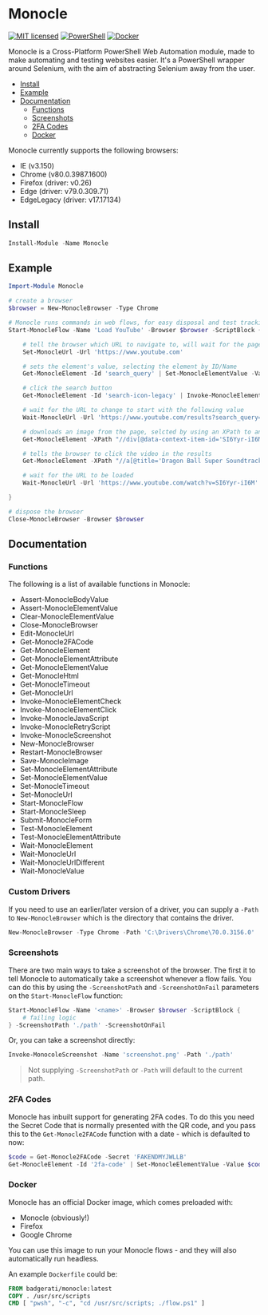 # Monocle

[![MIT licensed](https://img.shields.io/badge/license-MIT-blue.svg)](https://raw.githubusercontent.com/Badgerati/Monocle/master/LICENSE.txt)
[![PowerShell](https://img.shields.io/powershellgallery/dt/monocle.svg?label=PowerShell&colorB=085298)](https://www.powershellgallery.com/packages/Monocle)
[![Docker](https://img.shields.io/docker/pulls/badgerati/monocle.svg?label=Docker)](https://hub.docker.com/r/badgerati/monocle/)

Monocle is a Cross-Platform PowerShell Web Automation module, made to make automating and testing websites easier. It's a PowerShell wrapper around Selenium, with the aim of abstracting Selenium away from the user.

* [Install](#install)
* [Example](#example)
* [Documentation](#documentation)
  * [Functions](#functions)
  * [Screenshots](#screenshots)
  * [2FA Codes](#2fa-codes)
  * [Docker](#docker)

Monocle currently supports the following browsers:

* IE (v3.150)
* Chrome (v80.0.3987.1600)
* Firefox (driver: v0.26)
* Edge (driver: v79.0.309.71)
* EdgeLegacy (driver: v17.17134)

## Install

```powershell
Install-Module -Name Monocle
```

## Example

```powershell
Import-Module Monocle

# create a browser
$browser = New-MonocleBrowser -Type Chrome

# Monocle runs commands in web flows, for easy disposal and test tracking
Start-MonocleFlow -Name 'Load YouTube' -Browser $browser -ScriptBlock {

    # tell the browser which URL to navigate to, will wait for the page to load
    Set-MonocleUrl -Url 'https://www.youtube.com'

    # sets the element's value, selecting the element by ID/Name
    Get-MonocleElement -Id 'search_query' | Set-MonocleElementValue -Value 'Beerus Madness (Extended)'

    # click the search button
    Get-MonocleElement -Id 'search-icon-legacy' | Invoke-MonocleElementClick

    # wait for the URL to change to start with the following value
    Wait-MonocleUrl -Url 'https://www.youtube.com/results?search_query=' -StartsWith

    # downloads an image from the page, selcted by using an XPath to an element
    Get-MonocleElement -XPath "//div[@data-context-item-id='SI6Yyr-iI6M']/img[1]" | Save-MonocleImage -FilePath '.\beerus.jpg'

    # tells the browser to click the video in the results
    Get-MonocleElement -XPath "//a[@title='Dragon Ball Super Soundtrack - Beerus Madness (Extended)']" | Invoke-MonocleElementClick

    # wait for the URL to be loaded
    Wait-MonocleUrl -Url 'https://www.youtube.com/watch?v=SI6Yyr-iI6M'

}

# dispose the browser
Close-MonocleBrowser -Browser $browser
```

## Documentation

### Functions

The following is a list of available functions in Monocle:

* Assert-MonocleBodyValue
* Assert-MonocleElementValue
* Clear-MonocleElementValue
* Close-MonocleBrowser
* Edit-MonocleUrl
* Get-Monocle2FACode
* Get-MonocleElement
* Get-MonocleElementAttribute
* Get-MonocleElementValue
* Get-MonocleHtml
* Get-MonocleTimeout
* Get-MonocleUrl
* Invoke-MonocleElementCheck
* Invoke-MonocleElementClick
* Invoke-MonocleJavaScript
* Invoke-MonocleRetryScript
* Invoke-MonocleScreenshot
* New-MonocleBrowser
* Restart-MonocleBrowser
* Save-MonocleImage
* Set-MonocleElementAttribute
* Set-MonocleElementValue
* Set-MonocleTimeout
* Set-MonocleUrl
* Start-MonocleFlow
* Start-MonocleSleep
* Submit-MonocleForm
* Test-MonocleElement
* Test-MonocleElementAttribute
* Wait-MonocleElement
* Wait-MonocleUrl
* Wait-MonocleUrlDifferent
* Wait-MonocleValue

### Custom Drivers

If you need to use an earlier/later version of a driver, you can supply a `-Path` to `New-MonocleBrowser` which is the directory that contains the driver.

```powershell
New-MonocleBrowser -Type Chrome -Path 'C:\Drivers\Chrome\70.0.3156.0'
```

### Screenshots

There are two main ways to take a screenshot of the browser. The first it to tell Monocle to automatically take a screenshot whenever a flow fails. You can do this by using the `-ScreenshotPath` and `-ScreenshotOnFail` parameters on the `Start-MonocleFlow` function:

```powershell
Start-MonocleFlow -Name '<name>' -Browser $browser -ScriptBlock {
    # failing logic
} -ScreenshotPath './path' -ScreenshotOnFail
```

Or, you can take a screenshot directly:

```powershell
Invoke-MonocoleScreenshot -Name 'screenshot.png' -Path './path'
```

> Not supplying `-ScreenshotPath` or `-Path` will default to the current path.

### 2FA Codes

Monocle has inbuilt support for generating 2FA codes. To do this you need the Secret Code that is normally presented with the QR code, and you pass this to the `Get-Monocle2FACode` function with a date - which is defaulted to now:

```powershell
$code = Get-Monocle2FACode -Secret 'FAKENDMYJWLLB'
Get-MonocleElement -Id '2fa-code' | Set-MonocleElementValue -Value $code -Mask
```

### Docker

Monocle has an official Docker image, which comes preloaded with:

* Monocle (obviously!)
* Firefox
* Google Chrome

You can use this image to run your Monocle flows - and they will also automatically run headless.

An example `Dockerfile` could be:

```dockerfile
FROM badgerati/monocle:latest
COPY . /usr/src/scripts
CMD [ "pwsh", "-c", "cd /usr/src/scripts; ./flow.ps1" ]
```
